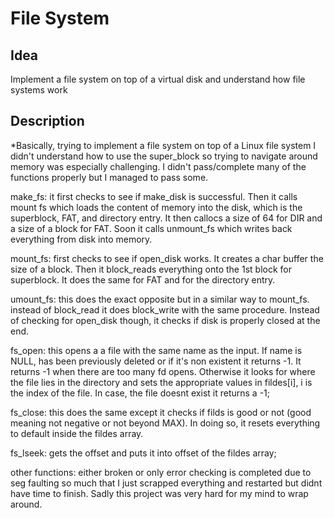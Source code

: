 # File System
## Idea
Implement a file system on top of a virtual disk and understand how file systems work

## Description
*Basically, trying to implement a file system on top of a Linux file system
I didn't understand how to use the super_block so trying to navigate around memory was especially challenging. I didn't pass/complete many of the functions properly but I managed to pass some.

make_fs: it first checks to see if make_disk is successful. Then it calls mount fs which loads the content of memory into the disk, which is the superblock, FAT, and directory entry.
It then callocs a size of 64 for DIR and a size of a block for FAT. Soon it calls unmount_fs which writes back everything from disk into memory.

mount_fs: first checks to see if open_disk works. It creates a char buffer the size of a block. Then it block_reads everything onto the 1st block for superblock. It does the same for FAT and for the directory entry.

umount_fs: this does the exact opposite but in a similar way to mount_fs. instead of block_read it does block_write with the same procedure. Instead of checking for open_disk though, it checks if disk is properly closed at the end.

fs_open: this opens a a file with the same name as the input. If name is NULL, has been previously deleted or if it's non existent it returns -1. It returns -1 when there are too many fd opens. Otherwise it looks for where the file lies in the directory and sets the appropriate values in fildes[i], i is the index of the file. In case, the file doesnt exist it returns a -1;

fs_close: this does the same except it checks if filds is good or not (good meaning not negative or not beyond MAX). In doing so, it resets everything to default inside the fildes array.

fs_lseek: gets the offset and puts it into offset of the fildes array;

other functions: either broken or only error checking is completed due to seg faulting so much that I just scrapped everything and restarted but didnt have time to finish. Sadly this project was very hard for my mind to wrap around.
